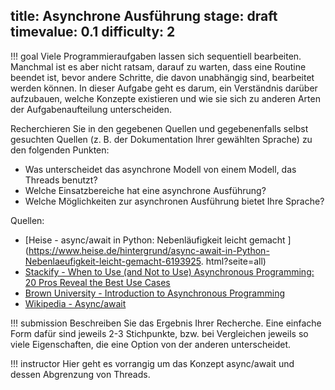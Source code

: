 title: Asynchrone Ausführung
stage: draft
timevalue: 0.1
difficulty: 2
---
!!! goal
    Viele Programmieraufgaben lassen sich sequentiell bearbeiten. 
    Manchmal ist es aber nicht ratsam, darauf zu warten, dass eine Routine beendet ist,
    bevor andere Schritte, die davon unabhängig sind, bearbeitet werden können. 
    In dieser Aufgabe geht es darum, ein Verständnis darüber aufzubauen, welche Konzepte
    existieren und wie sie sich zu anderen Arten der Aufgabenaufteilung unterscheiden. 

Recherchieren Sie in den gegebenen Quellen und gegebenenfalls selbst gesuchten Quellen (z. B. der
Dokumentation Ihrer gewählten Sprache) zu den folgenden Punkten:

- Was unterscheidet das asynchrone Modell von einem Modell, das Threads benutzt?
- Welche Einsatzbereiche hat eine asynchrone Ausführung?
- Welche Möglichkeiten zur asynchronen Ausführung bietet Ihre Sprache?

Quellen:

- [Heise - async/await in Python: Nebenläufigkeit leicht gemacht
  ](https://www.heise.de/hintergrund/async-await-in-Python-Nebenlaeufigkeit-leicht-gemacht-6193925.
  html?seite=all)
- [Stackify - When to Use (and Not to Use) Asynchronous Programming: 20 Pros Reveal the Best Use
  Cases](https://stackify.com/when-to-use-asynchronous-programming/) 
- [Brown University - Introduction to Asynchronous
  Programming](https://cs.brown.edu/courses/cs168/s12/handouts/async.pdf) 
- [Wikipedia - Async/await](https://en.wikipedia.org/wiki/Async/await)

!!! submission
    Beschreiben Sie das Ergebnis Ihrer Recherche. Eine einfache Form dafür sind jeweils 2-3
    Stichpunkte, bzw. bei Vergleichen jeweils so viele Eigenschaften, die eine Option von der
    anderen unterscheidet.

!!! instructor
    Hier geht es vorrangig um das Konzept async/await und dessen Abgrenzung von Threads.
    
